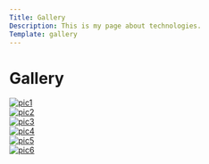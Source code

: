 ```yaml
---
Title: Gallery
Description: This is my page about technologies.
Template: gallery
---
```


Gallery
==========================

<div class="tech-box1">
<picture>
    <a href="image/motala_autumn01.jpg">
    <source media="(min-width: 668px)" srcset="%base_url%/image/motala_autumn01.jpg">
    <source media="(min-width: 376px)" srcset="%base_url%/image/motala_autumn01.jpg?w=667">
    <img src="%base_url%/image/motala_autumn01.jpg?w=375" alt="pic1">
    </a>
</picture>
</div>

<div class="tech-box1">
<picture>
    <a href="image/motala_autumn02.jpg">
    <source media="(min-width: 668px)" srcset="%base_url%/image/motala_autumn02.jpg">
    <source media="(min-width: 376px)" srcset="%base_url%/image/motala_autumn02.jpg?w=667">
    <img src="%base_url%/image/motala_autumn02.jpg?w=375" alt="pic2">
    </a>
</picture>
</div>

<div class="tech-box1">
<picture>
    <a href="image/motala_autumn03.jpg">
    <source media="(min-width: 668px)" srcset="%base_url%/image/motala_autumn03.jpg">
    <source media="(min-width: 376px)" srcset="%base_url%/image/motala_autumn03.jpg?w=667">
    <img src="%base_url%/image/motala_autumn03.jpg?w=375" alt="pic3">
    </a>
</picture>
</div>

<div class="tech-box1">
<picture>
    <a href="image/motala_autumn04.jpg">
    <source media="(min-width: 668px)" srcset="%base_url%/image/motala_autumn04.jpg?w=420&h=420&crop-to-fit">
    <source media="(min-width: 376px)" srcset="%base_url%/image/motala_autumn04.jpg?w=667">
    <img src="%base_url%/image/motala_autumn04.jpg?w=375" alt="pic4">
    </a>
</picture>
</div>

<div class="tech-box1">
<picture>
    <a href="image/motala_autumn05.jpg">
    <source media="(min-width: 668px)" srcset="%base_url%/image/motala_autumn05.jpg?w=420&h=420&crop-to-fit">
    <source media="(min-width: 376px)" srcset="%base_url%/image/motala_autumn05.jpg?w=667">
    <img src="%base_url%/image/motala_autumn05.jpg?w=375" alt="pic5">
    </a>
</picture>
</div>

<div class="tech-box1">
<picture>
    <a href="image/motala_autumn06.jpg">
    <source media="(min-width: 668px)" srcset="%base_url%/image/motala_autumn06.jpg?w=420&h=420&crop-to-fit">
    <source media="(min-width: 376px)" srcset="%base_url%/image/motala_autumn06.jpg?w=667">
    <img src="%base_url%/image/motala_autumn06.jpg?w=375" alt="pic6">
    </a>
</picture>
</div>
